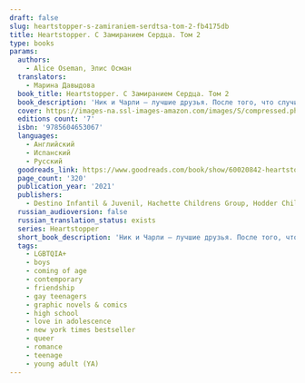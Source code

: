 ```yaml
---
draft: false
slug: heartstopper-s-zamiraniem-serdtsa-tom-2-fb4175db
title: Heartstopper. С Замиранием Сердца. Том 2
type: books
params:
  authors:
    - Alice Oseman, Элис Осман
  translators:
    - Марина Давыдова
  book_title: Heartstopper. С Замиранием Сердца. Том 2
  book_description: 'Ник и Чарли — лучшие друзья. После того, что случилось на вечеринке, Чарли боится, что Ник отвернется от него, и он потеряет друга навсегда.Однако Ника ждет много открытий: не только о его друзьях и родных… но и о себе.'
  cover: https://images-na.ssl-images-amazon.com/images/S/compressed.photo.goodreads.com/books/1648591387i/60020842.jpg
  editions count: '7'
  isbn: '9785604653067'
  languages:
    - Английский
    - Испанский
    - Русский
  goodreads_link: https://www.goodreads.com/book/show/60020842-heartstopper-2
  page_count: '320'
  publication_year: '2021'
  publishers:
    - Destino Infantil & Juvenil, Hachette Childrens Group, Hodder Childrens Books, Popcorn books, Scholastic Incorporated
  russian_audioversion: false
  russian_translation_status: exists
  series: Heartstopper
  short_book_description: 'Ник и Чарли — лучшие друзья. После того, что случилось на вечеринке, Чарли боится, что Ник отвернется от него, и он потеряет друга навсегда.Однако Ника ждет много открытий: не только о его друзьях...'
  tags:
    - LGBTQIA+
    - boys
    - coming of age
    - contemporary
    - friendship
    - gay teenagers
    - graphic novels & comics
    - high school
    - love in adolescence
    - new york times bestseller
    - queer
    - romance
    - teenage
    - young adult (YA)
---
```


